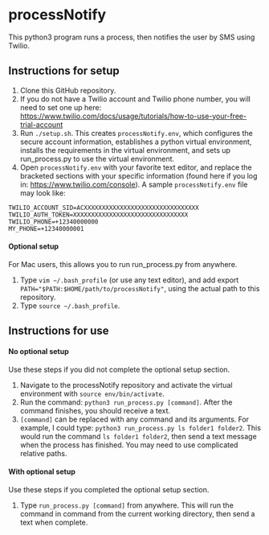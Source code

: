 # processNotify
This python3 program runs a process, then notifies the user by SMS using Twilio.

## Instructions for setup
1. Clone this GitHub repository.
2. If you do not have a Twilio account and Twilio phone number, you will need to set one up here: https://www.twilio.com/docs/usage/tutorials/how-to-use-your-free-trial-account
3. Run `./setup.sh`. This creates `processNotify.env`, which configures the secure account information, establishes a python virtual environment, installs the requirements in the virtual environment, and sets up run_process.py to use the virtual environment.
4. Open `processNotify.env` with your favorite text editor, and replace the bracketed sections with your specific information (found here if you log in: https://www.twilio.com/console). A sample `processNotify.env` file may look like:
```
TWILIO_ACCOUNT_SID=ACXXXXXXXXXXXXXXXXXXXXXXXXXXXXXXXX
TWILIO_AUTH_TOKEN=XXXXXXXXXXXXXXXXXXXXXXXXXXXXXXXX
TWILIO_PHONE=+12340000000
MY_PHONE=+12340000001
```
#### Optional setup
For Mac users, this allows you to run run_process.py from anywhere.
1. Type `vim ~/.bash_profile` (or use any text editor), and add export `PATH="$PATH:$HOME/path/to/processNotify"`, using the actual path to this repository.
2. Type `source ~/.bash_profile`.

## Instructions for use

#### No optional setup
Use these steps if you did not complete the optional setup section.
1. Navigate to the processNotify repository and activate the virtual environment with `source env/bin/activate`.
2. Run the command: `python3 run_process.py [command]`. After the command finishes, you should receive a text.
3. `[command]` can be replaced with any command and its arguments. For example, I could type: `python3 run_process.py ls folder1 folder2`. This would run the command `ls folder1 folder2`, then send a text message when the process has finished. You may need to use complicated relative paths.

#### With optional setup
Use these steps if you completed the optional setup section.
1. Type `run_process.py [command]` from anywhere. This will run the command in command from the current working directory, then send a text when complete.
